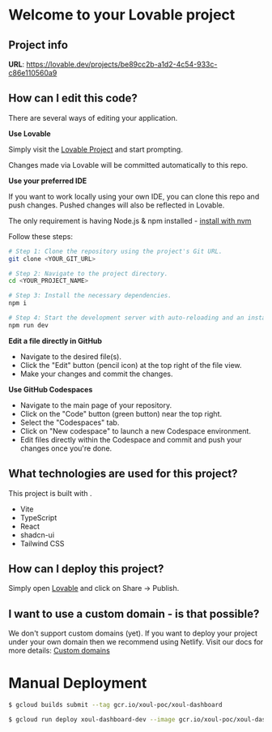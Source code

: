 # Welcome to your Lovable project

## Project info

**URL**: https://lovable.dev/projects/be89cc2b-a1d2-4c54-933c-c86e110560a9

## How can I edit this code?

There are several ways of editing your application.

**Use Lovable**

Simply visit the [Lovable Project](https://lovable.dev/projects/be89cc2b-a1d2-4c54-933c-c86e110560a9) and start prompting.

Changes made via Lovable will be committed automatically to this repo.

**Use your preferred IDE**

If you want to work locally using your own IDE, you can clone this repo and push changes. Pushed changes will also be reflected in Lovable.

The only requirement is having Node.js & npm installed - [install with nvm](https://github.com/nvm-sh/nvm#installing-and-updating)

Follow these steps:

```sh
# Step 1: Clone the repository using the project's Git URL.
git clone <YOUR_GIT_URL>

# Step 2: Navigate to the project directory.
cd <YOUR_PROJECT_NAME>

# Step 3: Install the necessary dependencies.
npm i

# Step 4: Start the development server with auto-reloading and an instant preview.
npm run dev
```

**Edit a file directly in GitHub**

- Navigate to the desired file(s).
- Click the "Edit" button (pencil icon) at the top right of the file view.
- Make your changes and commit the changes.

**Use GitHub Codespaces**

- Navigate to the main page of your repository.
- Click on the "Code" button (green button) near the top right.
- Select the "Codespaces" tab.
- Click on "New codespace" to launch a new Codespace environment.
- Edit files directly within the Codespace and commit and push your changes once you're done.

## What technologies are used for this project?

This project is built with .

- Vite
- TypeScript
- React
- shadcn-ui
- Tailwind CSS

## How can I deploy this project?

Simply open [Lovable](https://lovable.dev/projects/be89cc2b-a1d2-4c54-933c-c86e110560a9) and click on Share -> Publish.

## I want to use a custom domain - is that possible?

We don't support custom domains (yet). If you want to deploy your project under your own domain then we recommend using Netlify. Visit our docs for more details: [Custom domains](https://docs.lovable.dev/tips-tricks/custom-domain/)

# Manual Deployment

```bash
$ gcloud builds submit --tag gcr.io/xoul-poc/xoul-dashboard

$ gcloud run deploy xoul-dashboard-dev --image gcr.io/xoul-poc/xoul-dashboard --platform managed --region us-east1 --allow-unauthenticated --port 80
```
